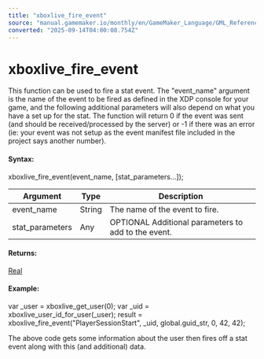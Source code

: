 ```yaml
---
title: "xboxlive_fire_event"
source: "manual.gamemaker.io/monthly/en/GameMaker_Language/GML_Reference/UWP_And_XBox_Live/Stats_And_Leaderboards/xboxlive_fire_event.htm"
converted: "2025-09-14T04:00:08.754Z"
---
```


# xboxlive\_fire\_event

This function can be used to fire a stat event. The "event\_name" argument is the name of the event to be fired as defined in the XDP console for your game, and the following additional parameters will also depend on what you have a set up for the stat. The function will return 0 if the event was sent (and should be received/processed by the server) or -1 if there was an error (ie: your event was not setup as the event manifest file included in the project says another number).

#### Syntax:

xboxlive\_fire\_event(event\_name, \[stat\_parameters...\]);

| Argument | Type | Description |
| --- | --- | --- |
| event_name | String | The name of the event to fire. |
| stat_parameters | Any | OPTIONAL Additional parameters to add to the event. |

#### Returns:

[Real](../../../GML_Overview/Data_Types.md)

#### Example:

var \_user = xboxlive\_get\_user(0);
var \_uid = xboxlive\_user\_id\_for\_user(\_user);
result = xboxlive\_fire\_event("PlayerSessionStart", \_uid, global.guid\_str, 0, 42, 42);

The above code gets some information about the user then fires off a stat event along with this (and additional) data.